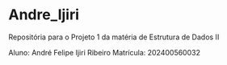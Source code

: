 # Andre_Ijiri
Repositória para o Projeto 1 da matéria de Estrutura de Dados II

Aluno:     André Felipe Ijiri Ribeiro
Matrícula: 202400560032
